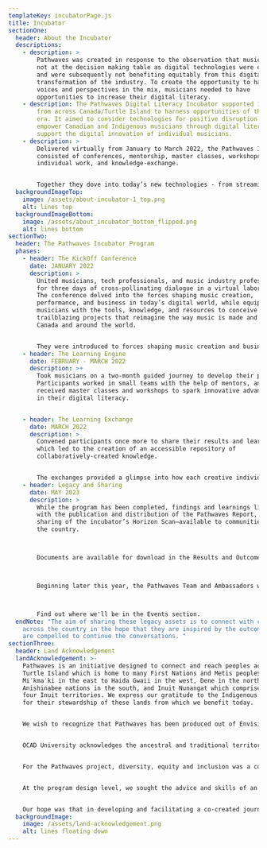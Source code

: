 ```yaml
---
templateKey: incubatorPage.js
title: Incubator
sectionOne:
  header: About the Incubator
  descriptions:
    - description: >
        Pathwaves was created in response to the observation that musicians were
        not at the decision making table as digital technologies were evolving,
        and were subsequently not benefiting equitably from this digital
        transformation of the industry. To create the opportunity to have their
        voices and perspectives in the mix, musicians needed to have
        opportunities to increase their digital literacy.
    - description: The Pathwaves Digital Literacy Incubator supported 18 musicians
        from across Canada/Turtle Island to harness opportunities of the digital
        era. It aimed to consider technologies for positive disruption to
        empower Canadian and Indigenous musicians through digital literacy and
        support the digital innovation of individual musicians.
    - description: >
        Delivered virtually from January to March 2022, the Pathwaves Incubator
        consisted of conferences, mentorship, master classes, workshops,
        individual work, and knowledge-exchange.


        Together they dove into today’s new technologies - from streaming software and VR live shows to NFTs and AI assisted composition - with the goal of sparking new solutions-oriented thought surrounding the creation and sharing of music. 
  backgroundImageTop:
    image: /assets/about-incubator-1_top.png
    alt: lines top
  backgroundImageBottom:
    image: /assets/about_incubator_bottom_flipped.png
    alt: lines bottom
sectionTwo:
  header: The Pathwaves Incubator Program
  phases:
    - header: The KickOff Conference
      date: JANUARY 2022
      description: >
        United musicians, tech professionals, and music industry professionals
        for three days of cross-pollinating dialogue in a virtual laboratory.
        The conference delved into the forces shaping music creation,
        performance, and business in today’s digital world, while equipping
        musicians with the tools, knowledge, and resources to conceive
        trailblazing projects that reimagine the way music is made and shared in
        Canada and around the world.


        They were introduced to forces shaping music creation and business in today’s digital world, to inspire musicians to conceive and consider new ways to explore and share their art through digital tools. The conference was designed as a co-learning environment led by guides and mentors, facilitated through interactive exercises.
    - header: The Learning Engine
      date: FEBRUARY - MARCH 2022
      description: >+
        Took musicians on a two-month guided journey to develop their projects.
        Participants worked in small teams with the help of mentors, and
        received master classes and workshops to spark innovative advancements
        in their digital literacy.


    - header: The Learning Exchange
      date: MARCH 2022
      description: >
        Convened participants once more to share their results and learnings,
        which led to the creation of an accessible repository of
        collaboratively-created knowledge.


        The exchanges provided a glimpse into how each creative individual explored the expansive range of digital tools and diverse approaches that had been touched upon during the learning journey—everything from spatial audio, Ableton plugins, effect pedals, immersive experiences, creation process, recorded music, to social media activation, integration and business planning, to a myriad of other investigations.
    - header: Legacy and Sharing
      date: MAY 2023
      description: >
        While the program has been completed, findings and learnings live on
        with the publication and distribution of the Pathwaves Report, and the
        sharing of the incubator’s Horizon Scan—available to communities across
        the country.



        Documents are available for download in the Results and Outcomes section.



        Beginning later this year, the Pathwaves Team and Ambassadors will be presenting and facilitating workshops at conferences and events across the country. If you are interested in partnering with us, please be in touch!



        Find out where we'll be in the Events section.
  endNote: "The aim of sharing these legacy assets is to connect with communities
    across the country in the hope that they are inspired by the outcomes, and
    are compelled to continue the conversations. "
sectionThree:
  header: Land Acknowledgement
  landAcknowledgement: >-
    Pathwaves is an initiative designed to connect and reach peoples across
    Turtle Island which is home to many First Nations and Metis peoples, from
    Mi′kma′ki in the east to Haida Gwaii in the west, Dene in the north to
    Anishinabee nations in the south, and Inuit Nunangat which comprises the
    four Inuit territories. We express our gratitude to the Indigenous peoples
    for their stewardship of these lands from which we benefit today.


    We wish to recognize that Pathwaves has been produced out of Envision Management & Production and PHI Centre’s headquarters in Tiohtià:ke, on the ancestral territory of the Kanien’kehá:ka nation. The region, since time immemorial, has served as a gathering place marking the area a key site of diplomacy, as well as for the exchange of culture, language, goods, and technological knowledge.


    OCAD University acknowledges the ancestral and traditional territories of the Mississaugas of the Credit, the Haudenosaunee, the Anishinaabe and the Huron-Wendat, who are the original owners and custodians of the land on which we stand and create.


    For the Pathwaves project, diversity, equity and inclusion was a conscious objective of the program and was intentionally considered at every step of outreach and selection. This work involved proactively engaging Indigenous people, communities and channels in the outreach and selection processes, and intentionally engaging a set proportion of participants and mentors who identified as Indigenous.


    At the program design level, we sought the advice and skills of an inclusion consultant and a music industry professional working with Indigenous communities to better understand, approach and engage diverse audiences including indigenous people and communities, and design for potential challenges and opportunities for indigenous program participation. This included access to technology infrastructure and hardware, as well as a participant driven curriculum that followed the interests and aspirations of the musicians, as artists and community members. These were all essential features of the Pathwaves program.


    Our hope was that in developing and facilitating a co-created journey that all would learn from each other and that all voices would be heard and included and shared.
  backgroundImage:
    image: /assets/land-acknowledgement.png
    alt: lines floating down
---
```

